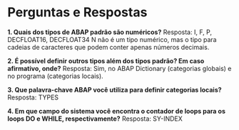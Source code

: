 # Perguntas e Respostas
**1. Quais dos tipos de ABAP padrão são numéricos?**
Resposta: I, F, P, DECFLOAT16, DECFLOAT34
N não é um tipo numérico, mas o tipo para cadeias de caracteres que podem conter apenas números decimais.

**2. É possível definir outros tipos além dos tipos padrão? Em caso afirmativo, onde?**
Resposta: Sim, no ABAP Dictionary (categorias globais) e no programa
(categorias locais).

**3. Que palavra-chave ABAP você utiliza para definir categorias locais?**
Resposta: TYPES

**4. Em que campo do sistema você encontra o contador de loops para os loops DO e WHILE, respectivamente?**
Resposta: SY-INDEX
<!--stackedit_data:
eyJoaXN0b3J5IjpbMTExNjk5MTY2Nl19
-->